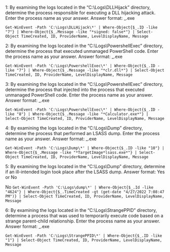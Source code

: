 1:
By examining the logs located in the “C:\Logs\DLLHijack” directory, determine the process responsible for executing a DLL hijacking attack. Enter the process name as your answer. Answer format: _.exe

```Get-WinEvent -Path 'C:\Logs\DLLHijack\*' | Where-Object{$_.ID -like "7"} | Where-Object{$_.Message -like "*signed: false*"} | Select-Object TimeCreated, ID, ProviderName, LevelDisplayName, Message```

2:
By examining the logs located in the “C:\Logs\PowershellExec” directory, determine the process that executed unmanaged PowerShell code. Enter the process name as your answer. Answer format: _.exe

```Get-WinEvent -Path 'C:\Logs\PowershellExec\*' | Where-Object{$_.ID -like "7"} | Where-Object{$_.Message -like "*clr.dll*"} | Select-Object TimeCreated, ID, ProviderName, LevelDisplayName, Message```

3:
By examining the logs located in the “C:\Logs\PowershellExec” directory, determine the process that injected into the process that executed unmanaged PowerShell code. Enter the process name as your answer. Answer format: _.exe

```Get-WinEvent -Path 'C:\Logs\PowershellExec\*' | Where-Object{$_.ID -like "8"} | Where-Object{$_.Message -like "*Calculator.exe*"} | Select-Object TimeCreated, ID, ProviderName, LevelDisplayName, Message```

4:
By examining the logs located in the “C:\Logs\Dump” directory, determine the process that performed an LSASS dump. Enter the process name as your answer. Answer format: _.exe

```Get-WinEvent -Path 'C:\Logs\Dump\*' | Where-Object{$_.ID -like "10"} | Where-Object{$_.Message -like "*TargetImage*lsass.exe*"} | Select-Object TimeCreated, ID, ProviderName, LevelDisplayName, Message```

5:
By examining the logs located in the “C:\Logs\Dump” directory, determine if an ill-intended login took place after the LSASS dump. Answer format: Yes or No

No
```Get-WinEvent -Path 'C:\Logs\dump\*' | Where-Object{$_.Id -like "4624"} | Where-Object{$_.TimeCreated -gt (get-date "4/27/2022 7:08:47 PM")} | Select-Object TimeCreated, ID, ProviderName, LevelDisplayName, Message```


6:
By examining the logs located in the “C:\Logs\StrangePPID” directory, determine a process that was used to temporarily execute code based on a strange parent-child relationship. Enter the process name as your answer. Answer format: _.exe

```Get-WinEvent -Path 'C:\Logs\StrangePPID\*' | Where-Object{$_.ID -like "1"} | Select-Object TimeCreated, ID, ProviderName, LevelDisplayName, Message```
